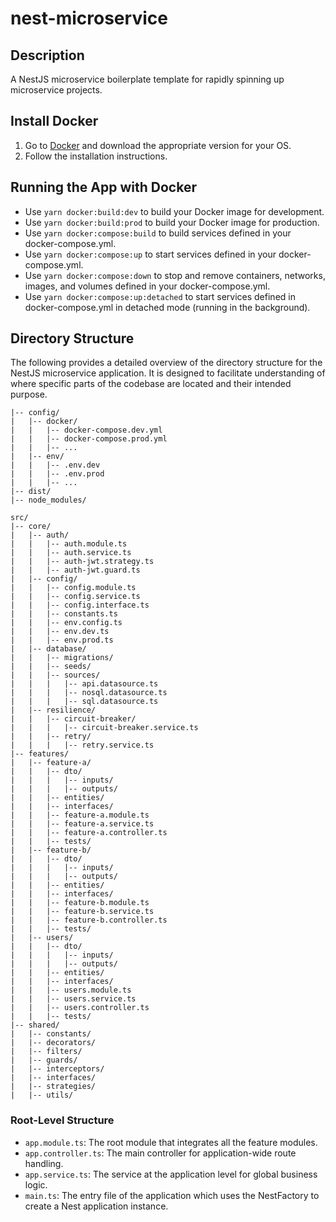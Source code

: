 # nest-microservice

## Description

A NestJS microservice boilerplate template for rapidly spinning up microservice projects.

## Install Docker

1. Go to [Docker](https://www.docker.com/products/docker-desktop) and download the appropriate version for your OS.
2. Follow the installation instructions.

## Running the App with Docker

- Use `yarn docker:build:dev` to build your Docker image for development.
- Use `yarn docker:build:prod` to build your Docker image for production.
- Use `yarn docker:compose:build` to build services defined in your docker-compose.yml.
- Use `yarn docker:compose:up` to start services defined in your docker-compose.yml.
- Use `yarn docker:compose:down` to stop and remove containers, networks, images, and volumes defined in your docker-compose.yml.
- Use `yarn docker:compose:up:detached` to start services defined in docker-compose.yml in detached mode (running in the background).

## Directory Structure

The following provides a detailed overview of the directory structure for the NestJS microservice application. It is designed to facilitate understanding of where specific parts of the codebase are located and their intended purpose.

```
|-- config/
|   |-- docker/
|   |   |-- docker-compose.dev.yml
|   |   |-- docker-compose.prod.yml
|   |   |-- ...
|   |-- env/
|   |   |-- .env.dev
|   |   |-- .env.prod
|   |   |-- ...
|-- dist/
|-- node_modules/
```

```
src/
|-- core/
|   |-- auth/
|   |   |-- auth.module.ts
|   |   |-- auth.service.ts
|   |   |-- auth-jwt.strategy.ts
|   |   |-- auth-jwt.guard.ts
|   |-- config/
|   |   |-- config.module.ts
|   |   |-- config.service.ts
|   |   |-- config.interface.ts
|   |   |-- constants.ts
|   |   |-- env.config.ts
|   |   |-- env.dev.ts
|   |   |-- env.prod.ts
|   |-- database/
|   |   |-- migrations/
|   |   |-- seeds/
|   |   |-- sources/
|   |   |   |-- api.datasource.ts
|   |   |   |-- nosql.datasource.ts
|   |   |   |-- sql.datasource.ts
|   |-- resilience/
|   |   |-- circuit-breaker/
|   |   |   |-- circuit-breaker.service.ts
|   |   |-- retry/
|   |   |   |-- retry.service.ts
|-- features/
|   |-- feature-a/
|   |   |-- dto/
|   |   |   |-- inputs/
|   |   |   |-- outputs/
|   |   |-- entities/
|   |   |-- interfaces/
|   |   |-- feature-a.module.ts
|   |   |-- feature-a.service.ts
|   |   |-- feature-a.controller.ts
|   |   |-- tests/
|   |-- feature-b/
|   |   |-- dto/
|   |   |   |-- inputs/
|   |   |   |-- outputs/
|   |   |-- entities/
|   |   |-- interfaces/
|   |   |-- feature-b.module.ts
|   |   |-- feature-b.service.ts
|   |   |-- feature-b.controller.ts
|   |   |-- tests/
|   |-- users/
|   |   |-- dto/
|   |   |   |-- inputs/
|   |   |   |-- outputs/
|   |   |-- entities/
|   |   |-- interfaces/
|   |   |-- users.module.ts
|   |   |-- users.service.ts
|   |   |-- users.controller.ts
|   |   |-- tests/
|-- shared/
|   |-- constants/
|   |-- decorators/
|   |-- filters/
|   |-- guards/
|   |-- interceptors/
|   |-- interfaces/
|   |-- strategies/
|   |-- utils/
```

### Root-Level Structure

- `app.module.ts`: The root module that integrates all the feature modules.
- `app.controller.ts`: The main controller for application-wide route handling.
- `app.service.ts`: The service at the application level for global business logic.
- `main.ts`: The entry file of the application which uses the NestFactory to create a Nest application instance.
